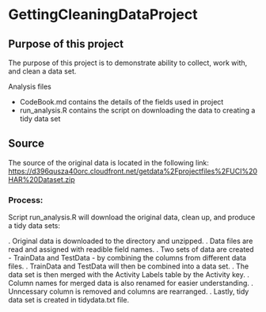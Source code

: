 # GettingCleaningDataProject

## Purpose of this project
The purpose of this project is to demonstrate ability to collect, work with, and clean a data set.

Analysis files
- CodeBook.md contains the details of the fields used in project
- run_analysis.R contains the script on downloading the data to creating a tidy data set

## Source

The source of the original data is located in the following link:
https://d396qusza40orc.cloudfront.net/getdata%2Fprojectfiles%2FUCI%20HAR%20Dataset.zip

### Process:

Script run_analysis.R will download the original data, clean up, and produce a tidy data sets:

. Original data is downloaded to the directory and unzipped.
. Data files are read and assigned with readible field names.
. Two sets of data are created - TrainData and TestData - by combining the columns from different data files.
. TrainData and TestData will then be combined into a data set.
. The data set is then merged with the Activity Labels table by the Activity key.
. Column names for merged data is also renamed for easier understanding.
. Unncessary column is removed and columns are rearranged.
. Lastly, tidy data set is created in tidydata.txt file.
